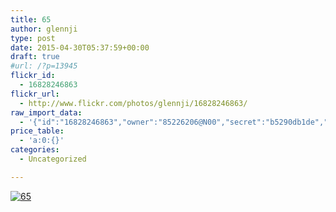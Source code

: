```yaml
---
title: 65
author: glennji
type: post
date: 2015-04-30T05:37:59+00:00
draft: true
#url: /?p=13945
flickr_id:
  - 16828246863
flickr_url:
  - http://www.flickr.com/photos/glennji/16828246863/
raw_import_data:
  - '{"id":"16828246863","owner":"85226206@N00","secret":"b5290db1de","server":"8847","farm":9,"title":"65","ispublic":0,"isfriend":0,"isfamily":0,"description":{"_content":""},"dateupload":"1431163087","lastupdate":"1431163088","datetaken":"2015-04-30 05:37:59","datetakengranularity":0,"datetakenunknown":"1","ownername":"glennji","tags":"","machine_tags":"","originalsecret":"1cf19da1d3","originalformat":"jpg","latitude":0,"longitude":0,"accuracy":0,"context":0,"media":"photo","media_status":"ready","url_o":"https://farm9.staticflickr.com/8847/16828246863_1cf19da1d3_o.jpg","height_o":"609","width_o":"343"}'
price_table:
  - 'a:0:{}'
categories:
  - Uncategorized

---
```

<p class="flickr-image">
  <a href="http://www.flickr.com/photos/glennji/16828246863/" class="flickr-link"><img src="http://i2.wp.com/glennji.com/wp-content/uploads/2015/04/16828246863_1cf19da1d3_o.jpg?fit=1024%2C1024" width="" height="" alt="65" class="keyring-img" /></a>
</p>
